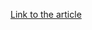 [Link to the article](https://www.infostealers.com/report/infostealers-weekly-report-2024-08-19-2024-08-26/)
